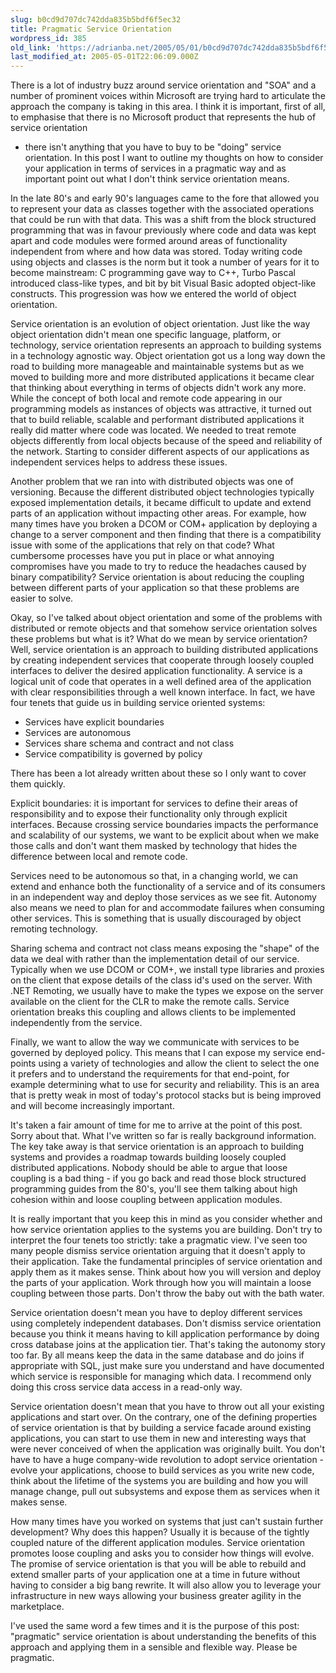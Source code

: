 ```yaml
---
slug: b0cd9d707dc742dda835b5bdf6f5ec32
title: Pragmatic Service Orientation
wordpress_id: 385
old_link: 'https://adrianba.net/2005/05/01/b0cd9d707dc742dda835b5bdf6f5ec32/'
last_modified_at: 2005-05-01T22:06:09.000Z
---
```


There is a lot of industry buzz around service orientation and
"SOA" and a number of prominent voices within Microsoft are trying
hard to articulate the approach the company is taking in this area.
I think it is important, first of all, to emphasise that there is
no Microsoft product that represents the hub of service orientation
- there isn't anything that you have to buy to be "doing" service
orientation. In this post I want to outline my thoughts on how to
consider your application in terms of services in a pragmatic way
and as important point out what I don't think service orientation
means.

In the late 80's and early 90's languages came to the fore that
allowed you to represent your data as classes together with the
associated operations that could be run with that data. This was a
shift from the block structured programming that was in favour
previously where code and data was kept apart and code modules were
formed around areas of functionality independent from where and how
data was stored. Today writing code using objects and classes is
the norm but it took a number of years for it to become mainstream:
C programming gave way to C++, Turbo Pascal introduced class-like
types, and bit by bit Visual Basic adopted object-like constructs.
This progression was how we entered the world of object
orientation.

Service orientation is an evolution of object orientation. Just
like the way object orientation didn't mean one specific language,
platform, or technology, service orientation represents an approach
to building systems in a technology agnostic way. Object
orientation got us a long way down the road to building more
manageable and maintainable systems but as we moved to building
more and more distributed applications it became clear that
thinking about everything in terms of objects didn't work any more.
While the concept of both local and remote code appearing in our
programming models as instances of objects was attractive, it
turned out that to build reliable, scalable and performant
distributed applications it really did matter where code was
located. We needed to treat remote objects differently from local
objects because of the speed and reliability of the network.
Starting to consider different aspects of our applications as
independent services helps to address these issues.

Another problem that we ran into with distributed objects was
one of versioning. Because the different distributed object
technologies typically exposed implementation details, it became
difficult to update and extend parts of an application without
impacting other areas. For example, how many times have you broken
a DCOM or COM+ application by deploying a change to a server
component and then finding that there is a compatibility issue with
some of the applications that rely on that code? What cumbersome
processes have you put in place or what annoying compromises have
you made to try to reduce the headaches caused by binary
compatibility? Service orientation is about reducing the coupling
between different parts of your application so that these problems
are easier to solve.

Okay, so I've talked about object orientation and some of the
problems with distributed or remote objects and that somehow
service orientation solves these problems but what is it? What do
we mean by service orientation? Well, service orientation is an
approach to building distributed applications by creating
independent services that cooperate through loosely coupled
interfaces to deliver the desired application functionality. A
service is a logical unit of code that operates in a well defined
area of the application with clear responsibilities through a well
known interface. In fact, we have four tenets that guide us in
building service oriented systems:

  * Services have explicit boundaries
  * Services are autonomous
  * Services share schema and contract and not class
  * Service compatibility is governed by policy

There has been a lot already written about these so I only want
to cover them quickly.

Explicit boundaries: it is important for services to define
their areas of responsibility and to expose their functionality
only through explicit interfaces. Because crossing service
boundaries impacts the performance and scalability of our systems,
we want to be explicit about when we make those calls and don't
want them masked by technology that hides the difference between
local and remote code.

Services need to be autonomous so that, in a changing world, we
can extend and enhance both the functionality of a service and of
its consumers in an independent way and deploy those services as we
see fit. Autonomy also means we need to plan for and accommodate
failures when consuming other services. This is something that is
usually discouraged by object remoting technology.

Sharing schema and contract not class means exposing the "shape"
of the data we deal with rather than the implementation detail of
our service. Typically when we use DCOM or COM+, we install type
libraries and proxies on the client that expose details of the
class id's used on the server. With .NET Remoting, we usually have
to make the types we expose on the server available on the client
for the CLR to make the remote calls. Service orientation breaks
this coupling and allows clients to be implemented independently
from the service.

Finally, we want to allow the way we communicate with services
to be governed by deployed policy. This means that I can expose my
service end-points using a variety of technologies and allow the
client to select the one it prefers and to understand the
requirements for that end-point, for example determining what to
use for security and reliability. This is an area that is pretty
weak in most of today's protocol stacks but is being improved and
will become increasingly important.

It's taken a fair amount of time for me to arrive at the point
of this post. Sorry about that. What I've written so far is really
background information. The key take away is that service
orientation is an approach to building systems and provides a
roadmap towards building loosely coupled distributed applications.
Nobody should be able to argue that loose coupling is a bad thing -
if you go back and read those block structured programming guides
from the 80's, you'll see them talking about high cohesion within
and loose coupling between application modules.

It is really important that you keep this in mind as you
consider whether and how service orientation applies to the systems
you are building. Don't try to interpret the four tenets too
strictly: take a pragmatic view. I've seen too many people dismiss
service orientation arguing that it doesn't apply to their
application. Take the fundamental principles of service orientation
and apply them as it makes sense. Think about how you will version
and deploy the parts of your application. Work through how you will
maintain a loose coupling between those parts. Don't throw the baby
out with the bath water.

Service orientation doesn't mean you have to deploy different
services using completely independent databases. Don't dismiss
service orientation because you think it means having to kill
application performance by doing cross database joins at the
application tier. That's taking the autonomy story too far. By all
means keep the data in the same database and do joins if
appropriate with SQL, just make sure you understand and have
documented which service is responsible for managing which data. I
recommend only doing this cross service data access in a read-only
way.

Service orientation doesn't mean that you have to throw out all
your existing applications and start over. On the contrary, one of
the defining properties of service orientation is that by building
a service facade around existing applications, you can start to use
them in new and interesting ways that were never conceived of when
the application was originally built. You don't have to have a huge
company-wide revolution to adopt service orientation - evolve your
applications, choose to build services as you write new code, think
about the lifetime of the systems you are building and how you will
manage change, pull out subsystems and expose them as services when
it makes sense.

How many times have you worked on systems that just can't
sustain further development? Why does this happen? Usually it is
because of the tightly coupled nature of the different application
modules. Service orientation promotes loose coupling and asks you
to consider how things will evolve. The promise of service
orientation is that you will be able to rebuild and extend smaller
parts of your application one at a time in future without having to
consider a big bang rewrite. It will also allow you to leverage
your infrastructure in new ways allowing your business greater
agility in the marketplace.

I've used the same word a few times and it is the purpose of
this post: "pragmatic" service orientation is about understanding
the benefits of this approach and applying them in a sensible and
flexible way. Please be pragmatic.
